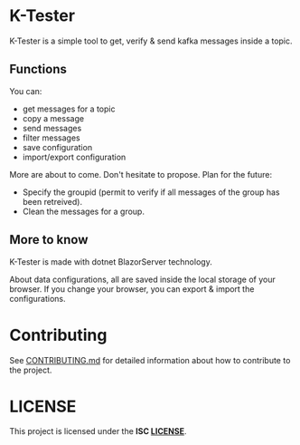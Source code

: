 # K-Tester
K-Tester is a simple tool to get, verify & send kafka messages inside a topic.

## Functions
You can:
- get messages for a topic
- copy a message
- send messages
- filter messages
- save configuration
- import/export configuration

More are about to come. Don't hesitate to propose.
Plan for the future:
- Specify the groupid (permit to verify if all messages of the group has been retreived).
- Clean the messages for a group.

## More to know
K-Tester is made with dotnet BlazorServer technology.

About data configurations, all are saved inside the local storage of your browser. If you change your browser, you can export & import the configurations.

# Contributing
See [CONTRIBUTING.md](CONTRIBUTING.md) for detailed information about how to contribute to the project.

# LICENSE
This project is licensed under the **ISC [LICENSE](LICENSE)**.